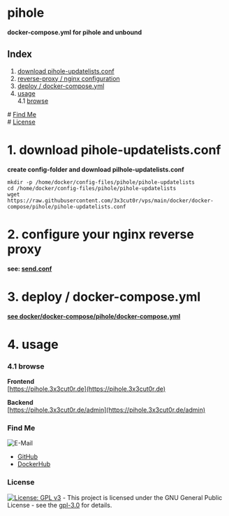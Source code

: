 # pihole

**docker-compose.yml for pihole and unbound**  

## Index

1. [download pihole-updatelists.conf ](#download)  
2. [reverse-proxy / nginx configuration](#reverse-proxy)  
3. [deploy / docker-compose.yml](#deploy)  
4. [usage](#usage)  
  4.1 [browse](#browse)  

\# [Find Me](#findme)  
\# [License](#license)  

# 1. download pihole-updatelists.conf <a name="download"></a>  
**create config-folder and download pilhole-updatelists.conf**  
```shell
mkdir -p /home/docker/config-files/pihole/pihole-updatelists
cd /home/docker/config-files/pihole/pihole-updatelists
wget https://raw.githubusercontent.com/3x3cut0r/vps/main/docker/docker-compose/pihole/pihole-updatelists.conf

```

# 2. configure your nginx reverse proxy <a name="reverse-proxy"></a>  
**see: [send.conf](https://github.com/3x3cut0r/vps/blob/main/docker/docker-compose/nginx/conf.d/pihole.conf)**

# 3. deploy / docker-compose.yml <a name="deploy"></a>  
**[see docker/docker-compose/pihole/docker-compose.yml](https://github.com/3x3cut0r/vps/blob/main/docker/docker-compose/pihole/docker-compose.yml)**  

# 4. usage <a name="usage"></a>  

### 4.1 browse <a name="browse"></a>  
**Frontend**  
[https://pihole.3x3cut0r.de](https://pihole.3x3cut0r.de)  

**Backend**  
[https://pihole.3x3cut0r.de/admin](https://pihole.3x3cut0r.de/admin)  

### Find Me <a name="findme"></a>

![E-Mail](https://img.shields.io/badge/E--Mail-executor55%40gmx.de-red)
* [GitHub](https://github.com/3x3cut0r)
* [DockerHub](https://hub.docker.com/u/3x3cut0r)

### License <a name="license"></a>

[![License: GPL v3](https://img.shields.io/badge/License-GPLv3-blue.svg)](https://www.gnu.org/licenses/gpl-3.0) - This project is licensed under the GNU General Public License - see the [gpl-3.0](https://www.gnu.org/licenses/gpl-3.0.en.html) for details.
